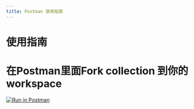 ```yaml
---
title: Postman 使用指南
---
```


# 使用指南

# 在Postman里面Fork collection 到你的 workspace

[![Run in Postman](https://run.pstmn.io/button.svg)](https://god.gw.postman.com/run-collection/13565741-60ce2c25-25bc-44ff-be4e-a080910cd108?action=collection%2Ffork&collection-url=entityId%3D13565741-60ce2c25-25bc-44ff-be4e-a080910cd108%26entityType%3Dcollection%26workspaceId%3D921ce6e5-b414-4d15-89d9-0820c7c3d25a#?env%5Bstarcoin_main%5D=W3sia2V5IjoidXJsIiwidmFsdWUiOiJodHRwczovL21haW4tc2VlZC5zdGFyY29pbi5vcmciLCJlbmFibGVkIjp0cnVlfSx7ImtleSI6ImNoYWluX2lkIiwidmFsdWUiOiIxIiwiZW5hYmxlZCI6dHJ1ZX1d)